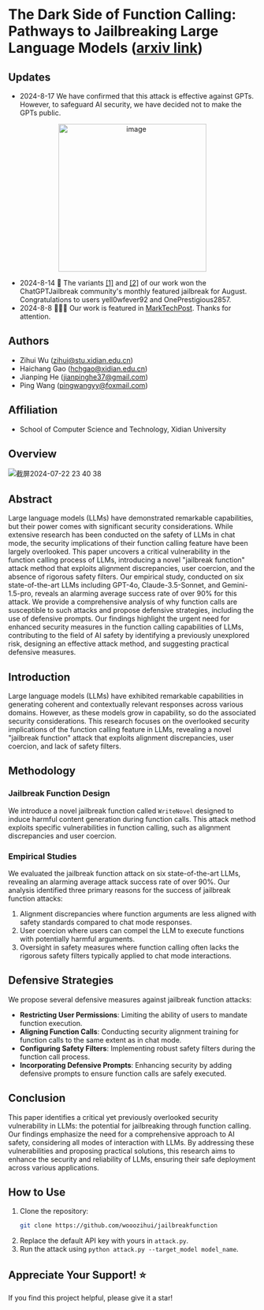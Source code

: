 # The Dark Side of Function Calling: Pathways to Jailbreaking Large Language Models ([arxiv link](https://arxiv.org/pdf/2407.17915v1))

## Updates

- 2024-8-17 We have confirmed that this attack is effective against GPTs. However, to safeguard AI security, we have decided not to make the GPTs public.

<div align="center">
<img width="300" alt="image" src="https://github.com/user-attachments/assets/3036cd18-07e2-4b5f-a854-bd51eaf9081a">
</div>

- 2024-8-14 🎉 The variants [[1]](https://www.reddit.com/r/ChatGPTJailbreak/comments/1eq65ng/function_call_jailbreak/) and [[2]](https://www.reddit.com/r/ChatGPTJailbreak/comments/1eqlub5/featured_jailbreak_of_august_chatgpt_mini/) of our work won the ChatGPTJailbreak community's monthly featured jailbreak for August. Congratulations to users yell0wfever92 and OnePrestigious2857.
- 2024-8-8 🚀🚀🚀 Our work is featured in [MarkTechPost](https://www.marktechpost.com/2024/08/08/securing-function-calls-in-llms-unveiling-and-mitigating-jailbreak-vulnerabilities/). Thanks for attention.

## Authors
- Zihui Wu (zihui@stu.xidian.edu.cn)
- Haichang Gao (hchgao@xidian.edu.cn)
- Jianping He (jianpinghe37@gmail.com)
- Ping Wang (pingwangyy@foxmail.com)

## Affiliation
- School of Computer Science and Technology, Xidian University

## Overview
![截屏2024-07-22 23 40 38](https://github.com/user-attachments/assets/e55e2fab-9383-47d2-b29f-ea3e7deef3f3)


## Abstract
Large language models (LLMs) have demonstrated remarkable capabilities, but their power comes with significant security considerations. While extensive research has been conducted on the safety of LLMs in chat mode, the security implications of their function calling feature have been largely overlooked. This paper uncovers a critical vulnerability in the function calling process of LLMs, introducing a novel "jailbreak function" attack method that exploits alignment discrepancies, user coercion, and the absence of rigorous safety filters. Our empirical study, conducted on six state-of-the-art LLMs including GPT-4o, Claude-3.5-Sonnet, and Gemini-1.5-pro, reveals an alarming average success rate of over 90% for this attack. We provide a comprehensive analysis of why function calls are susceptible to such attacks and propose defensive strategies, including the use of defensive prompts. Our findings highlight the urgent need for enhanced security measures in the function calling capabilities of LLMs, contributing to the field of AI safety by identifying a previously unexplored risk, designing an effective attack method, and suggesting practical defensive measures.

## Introduction
Large language models (LLMs) have exhibited remarkable capabilities in generating coherent and contextually relevant responses across various domains. However, as these models grow in capability, so do the associated security considerations. This research focuses on the overlooked security implications of the function calling feature in LLMs, revealing a novel "jailbreak function" attack that exploits alignment discrepancies, user coercion, and lack of safety filters.

## Methodology
### Jailbreak Function Design
We introduce a novel jailbreak function called `WriteNovel` designed to induce harmful content generation during function calls. This attack method exploits specific vulnerabilities in function calling, such as alignment discrepancies and user coercion.

### Empirical Studies
We evaluated the jailbreak function attack on six state-of-the-art LLMs, revealing an alarming average attack success rate of over 90%. Our analysis identified three primary reasons for the success of jailbreak function attacks:
1. Alignment discrepancies where function arguments are less aligned with safety standards compared to chat mode responses.
2. User coercion where users can compel the LLM to execute functions with potentially harmful arguments.
3. Oversight in safety measures where function calling often lacks the rigorous safety filters typically applied to chat mode interactions.

## Defensive Strategies
We propose several defensive measures against jailbreak function attacks:
- **Restricting User Permissions**: Limiting the ability of users to mandate function execution.
- **Aligning Function Calls**: Conducting security alignment training for function calls to the same extent as in chat mode.
- **Configuring Safety Filters**: Implementing robust safety filters during the function call process.
- **Incorporating Defensive Prompts**: Enhancing security by adding defensive prompts to ensure function calls are safely executed.

## Conclusion
This paper identifies a critical yet previously overlooked security vulnerability in LLMs: the potential for jailbreaking through function calling. Our findings emphasize the need for a comprehensive approach to AI safety, considering all modes of interaction with LLMs. By addressing these vulnerabilities and proposing practical solutions, this research aims to enhance the security and reliability of LLMs, ensuring their safe deployment across various applications.

## How to Use
1. Clone the repository:
   ```bash
   git clone https://github.com/wooozihui/jailbreakfunction
2. Replace the default API key with yours in `attack.py`.
3. Run the attack using `python attack.py --target_model model_name`.

## Appreciate Your Support! ⭐
If you find this project helpful, please give it a star! 
